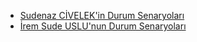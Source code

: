 * [Sudenaz CİVELEK'in Durum Senaryoları](./sude-durum-senaryoları.md)
* [İrem Sude USLU'nun Durum Senaryoları](./irem-durum-senaryolari.pdf)
  
